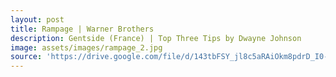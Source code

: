 ```yaml
---
layout: post
title: Rampage | Warner Brothers   
description: Gentside (France) | Top Three Tips by Dwayne Johnson  
image: assets/images/rampage_2.jpg
source: 'https://drive.google.com/file/d/143tbFSY_jl8c5aRAiOkm8pdrD_I0-MBq/preview'
---
```

